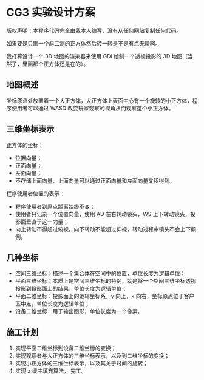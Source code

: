 # CG3 实验设计方案

版权声明：本程序代码完全由我本人编写，没有从任何网站复制任何代码。



如果要是只画一个斜二测的正方体然后转一转是不是有点无聊啊。

我打算设计一个 3D 地图的渲染器来使用 GDI 绘制一个透视投影的 3D 地图（当然了，里面那个正方体还是在的）。

## 地图概述

坐标原点处放置着一个大正方体，大正方体上表面中心有一个旋转的小正方体，程序使用者可以通过 WASD 改变玩家观察的视角从而观察这个小正方体。

## 三维坐标表示

正方体的坐标：

- 位置向量；
- 正面向量；
- 左面向量；
- 不存储上面向量，上面向量可以通过正面向量和左面向量叉积得到。

程序使用者位置的表示：

- 程序使用者到原点距离始终不变；
- 使用者只记录一个位置向量，使用 AD 左右转动镜头，WS 上下转动镜头，投影面垂直于这一向量；
- 向上转动不得超过俯视，向下转动不能超过仰视，转动过程中镜头不会上下颠倒。

## 几种坐标

- 空间三维坐标：描述一个集合体在空间中的位置，单位长度为逻辑单位；
- 平面三维坐标：本质上是空间三维坐标的特例，就是将一个空间三维坐标透视投影到投影面上的结果，单位长度为逻辑单位；
- 平面二维坐标：投影面上的逻辑坐标系，y 向上，x 向右，坐标原点位于客户区中点，单位长度为逻辑单位；
- 设备二维坐标：用于输出图形，单位长度为一个像素。

## 施工计划

1. 实现平面二维坐标到设备二维坐标的变换；
2. 实现观察者与大正方体的三维坐标表示，以及到二维坐标的变换；
3. 实现小正方体的三维坐标表示，以及其关于时间的旋转；
4. 实现 z 缓冲填充算法， 完工。

